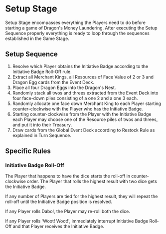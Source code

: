 # Setup Stage

Setup Stage encompasses everything the Players need to do before starting a game of Dragon's Money Laundering. After executing the Setup Sequence properly everything is ready to loop through the sequences established in the Game Stage.

## Setup Sequence

1. Resolve which Player obtains the Initiative Badge according to the Initiative Badge Roll-Off rule.
2. Extract all Merchant Kings, all Resources of Face Value of 2 or 3 and Dragon Egg cards from the Event Deck.
3. Place all four Dragon Eggs into the Dragon's Nest.
4. Randomly stack all twos and threes extracted from the Event Deck into four face-down piles consisting of a one 2 and a one 3 each. 
5. Randomly allocate one face down Merchant King to each Player starting counter-clockwise with the Player who has the Initiative Badge.
6. Starting counter-clockwise from the Player with the Initiative Badge each Player may choose one of the Resource piles of twos and threes, and put it into their Treasury.
7. Draw cards from the Global Event Deck according to Restock Rule as explained in Turn Sequence. 

## Specific Rules

### Initiative Badge Roll-Off

The Player that happens to have the dice starts the roll-off in counter-clockwise order. The Player that rolls the highest result with two dice gets the Initiative Badge.

If any number of Players are tied for the highest result, they will repeat the roll-off until the Initiative Badge position is resolved.

If any Player rolls Dabo!, the Player may re-roll both the dice.

If any Player rolls 'Woot! Woot!', immediately interrupt Initiative Badge Roll-Off and that Player receives the Initiative Badge.
